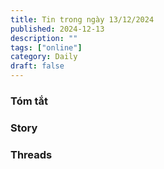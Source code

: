 ```yaml
---
title: Tin trong ngày 13/12/2024
published: 2024-12-13
description: ""
tags: ["online"]
category: Daily
draft: false
---
```


### Tóm tắt 




### Story 



### Threads 
